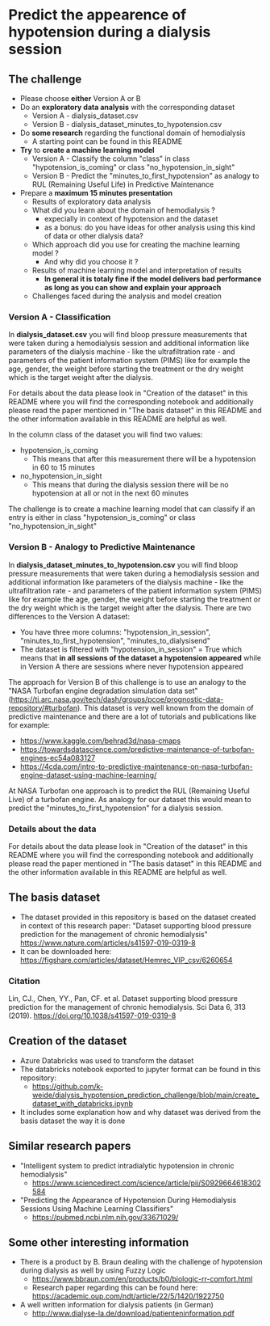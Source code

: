 # Predict the appearence of hypotension during a dialysis session
## The challenge 
* Please choose **either** Version A or B 
* Do an **exploratory data analysis** with the corresponding dataset
  * Version A - dialysis_dataset.csv
  * Version B - dialysis_dataset_minutes_to_hypotension.csv
* Do **some research** regarding the functional domain of hemodialysis
  * A starting point can be found in this README
* **Try** to **create a machine learning model** 
  * Version A - Classify the column "class" in class "hypotension_is_coming" or class "no_hypotension_in_sight"
  * Version B - Predict the "minutes_to_first_hypotension" as analogy to RUL (Remaining Useful Life) in Predictive Maintenance
* Prepare a **maximum 15 minutes presentation**
  * Results of exploratory data analysis
  * What did you learn about the domain of hemodialysis ?
    * expecially in context of hypotension and the dataset
    * as a bonus: do you have ideas for other analysis using this kind of data or other dialysis data?
  * Which approach did you use for creating the machine learning model ?
    * And why did you choose it ? 
  * Results of machine learning model and interpretation of results
    * **In general it is totaly fine if the model delivers bad performance as long as you can show and explain your approach** 
  * Challenges faced during the analysis and model creation

### Version A - Classification
In **dialysis_dataset.csv** you will find bloop pressure measurements that were taken during a hemodialysis session and additional information like parameters of the dialysis machine - like the ultrafiltration rate - and parameters of the patient information system (PIMS) like for example the age, gender, the weight before starting the treatment or the dry weight which is the target weight after the dialysis. 

For details about the data please look in "Creation of the dataset" in this README where you will find the corresponding notebook and additionally please read the paper mentioned in "The basis dataset" in this README and the other information available in this README are helpful as well. 

In the column class of the dataset you will find two values: 
* hypotension_is_coming
  * This means that after this measurement there will be a hypotension in 60 to 15 minutes
* no_hypotension_in_sight
  * This means that during the dialysis session there will be no hypotension at all or not in the next 60 minutes

The challenge is to create a machine learning model that can classify if an entry is either in class "hypotension_is_coming" or class "no_hypotension_in_sight"

### Version B - Analogy to Predictive Maintenance
In **dialysis_dataset_minutes_to_hypotension.csv** you will find bloop pressure measurements that were taken during a hemodialysis session and additional information like parameters of the dialysis machine - like the ultrafiltration rate - and parameters of the patient information system (PIMS) like for example the age, gender, the weight before starting the treatment or the dry weight which is the target weight after the dialysis. There are two differences to the Version A dataset:
* You have three more columns: "hypotension_in_session", "minutes_to_first_hypotension", "minutes_to_dialysisend"
* The dataset is filtered with "hypotension_in_session" = True which means that **in all sessions of the dataset a hypotension appeared** while in Version A there are sessions where never hypotension appeared

The approach for Version B of this challenge is to use an analogy to the "NASA Turbofan engine degradation simulation data set" (https://ti.arc.nasa.gov/tech/dash/groups/pcoe/prognostic-data-repository/#turbofan). This dataset is very well known from the domain of predictive maintenance and there are a lot of tutorials and publications like for example:
* https://www.kaggle.com/behrad3d/nasa-cmaps
* https://towardsdatascience.com/predictive-maintenance-of-turbofan-engines-ec54a083127
* https://4cda.com/intro-to-predictive-maintenance-on-nasa-turbofan-engine-dataset-using-machine-learning/

At NASA Turbofan one approach is to predict the RUL (Remaining Useful Live) of a turbofan engine. As analogy for our dataset this would mean to predict the "minutes_to_first_hypotension" for a dialysis session.

### Details about the data
For details about the data please look in "Creation of the dataset" in this README where you will find the corresponding notebook and additionally please read the paper mentioned in "The basis dataset" in this README and the other information available in this README are helpful as well. 

## The basis dataset 
* The dataset provided in this repository is based on the dataset created in context of this research paper: "Dataset supporting blood pressure prediction for the management of chronic hemodialysis" https://www.nature.com/articles/s41597-019-0319-8 
* It can be downloaded here: https://figshare.com/articles/dataset/Hemrec_VIP_csv/6260654
### Citation
Lin, CJ., Chen, YY., Pan, CF. et al. Dataset supporting blood pressure prediction for the management of chronic hemodialysis. Sci Data 6, 313 (2019). https://doi.org/10.1038/s41597-019-0319-8

## Creation of the dataset
* Azure Databricks was used to transform the dataset
* The databricks notebook exported to jupyter format can be found in this repository:
  * https://github.com/k-weide/dialysis_hypotension_prediction_challenge/blob/main/create_dataset_with_databricks.ipynb 
*  It includes some explanation how and why dataset was derived from the basis dataset the way it is done

## Similar research papers 
* "Intelligent system to predict intradialytic hypotension in chronic hemodialysis"
  * https://www.sciencedirect.com/science/article/pii/S0929664618302584
* "Predicting the Appearance of Hypotension During Hemodialysis Sessions Using Machine Learning Classifiers" 
  * https://pubmed.ncbi.nlm.nih.gov/33671029/

## Some other interesting information
* There is a product by B. Braun dealing with the challenge of hypotension during dialysis as well by using Fuzzy Logic
  * https://www.bbraun.com/en/products/b0/biologic-rr-comfort.html
  * Research paper regarding this can be found here: https://academic.oup.com/ndt/article/22/5/1420/1922750 
* A well written information for dialysis patients (in German)
  * http://www.dialyse-la.de/download/patienteninformation.pdf
